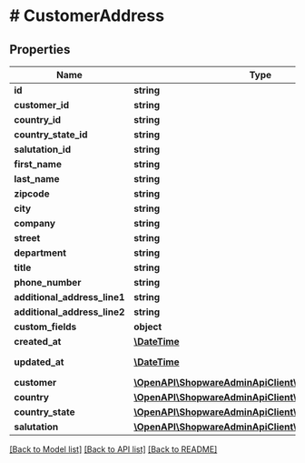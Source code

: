 # # CustomerAddress

## Properties

Name | Type | Description | Notes
------------ | ------------- | ------------- | -------------
**id** | **string** |  | [optional]
**customer_id** | **string** |  |
**country_id** | **string** |  |
**country_state_id** | **string** |  | [optional]
**salutation_id** | **string** |  | [optional]
**first_name** | **string** |  |
**last_name** | **string** |  |
**zipcode** | **string** |  | [optional]
**city** | **string** |  |
**company** | **string** |  | [optional]
**street** | **string** |  |
**department** | **string** |  | [optional]
**title** | **string** |  | [optional]
**phone_number** | **string** |  | [optional]
**additional_address_line1** | **string** |  | [optional]
**additional_address_line2** | **string** |  | [optional]
**custom_fields** | **object** |  | [optional]
**created_at** | [**\DateTime**](\DateTime.md) |  | [readonly]
**updated_at** | [**\DateTime**](\DateTime.md) |  | [optional] [readonly]
**customer** | [**\OpenAPI\ShopwareAdminApiClient\Model\Customer**](Customer.md) |  | [optional]
**country** | [**\OpenAPI\ShopwareAdminApiClient\Model\Country**](Country.md) |  | [optional]
**country_state** | [**\OpenAPI\ShopwareAdminApiClient\Model\CountryState**](CountryState.md) |  | [optional]
**salutation** | [**\OpenAPI\ShopwareAdminApiClient\Model\Salutation**](Salutation.md) |  | [optional]

[[Back to Model list]](../../README.md#models) [[Back to API list]](../../README.md#endpoints) [[Back to README]](../../README.md)
